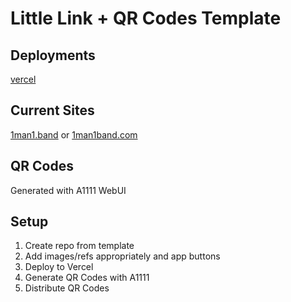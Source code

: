 # Little Link + QR Codes Template

## Deployments

[vercel](https://vercel.com/dashboard)

## Current Sites

[1man1.band](https://www.1man1.band) or [1man1band.com](https://www.1man1band.com)

## QR Codes

Generated with A1111 WebUI

## Setup

1. Create repo from template
2. Add images/refs appropriately and app buttons
3. Deploy to Vercel
4. Generate QR Codes with A1111
5. Distribute QR Codes
